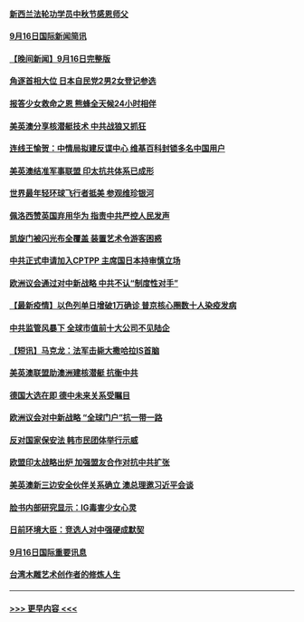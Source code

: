 #### [新西兰法轮功学员中秋节感恩师父](../pages/prog202/a103218691.md?t=09172001) 
#### [9月16日国际新闻简讯](../pages/prog202/a103218657.md?t=09172001) 
#### [【晚间新闻】9月16日完整版](../pages/prog202/a103218429.md?t=09172001) 
#### [角逐首相大位 日本自民党2男2女登记参选](../pages/prog202/a103218513.md?t=09172001) 
#### [报答少女救命之恩 熊蜂全天候24小时相伴](../pages/prog202/a103217768.md?t=09172001) 
#### [美英澳分享核潜艇技术 中共战狼又抓狂](../pages/prog202/a103218258.md?t=09172001) 
#### [连线王愉贺：中情局拟建反谍中心 维基百科封锁多名中国用户](../pages/prog202/a103217411.md?t=09172001) 
#### [美英澳结准军事联盟 印太抗共体系已成形](../pages/prog202/a103218286.md?t=09172001) 
#### [世界最年轻环球飞行者抵美 参观维珍银河](../pages/prog202/a103218235.md?t=09172001) 
#### [佩洛西赞英国弃用华为 指责中共严控人民发声](../pages/prog202/a103218060.md?t=09172001) 
#### [凯旋门被闪光布全覆盖 装置艺术令游客困惑](../pages/prog202/a103218179.md?t=09172001) 
#### [中共正式申请加入CPTPP 主席国日本持审慎立场](../pages/prog202/a103218149.md?t=09172001) 
#### [欧洲议会通过对中新战略 中共不认“制度性对手”](../pages/prog202/a103218116.md?t=09172001) 
#### [【最新疫情】以色列单日增破1万确诊 普京核心圈数十人染疫发病](../pages/prog202/a103218067.md?t=09172001) 
#### [中共监管风暴下 全球市值前十大公司不见陆企](../pages/prog202/a103217952.md?t=09172001) 
#### [【短讯】马克龙：法军击毙大撒哈拉IS首脑](../pages/prog202/a103218044.md?t=09172001) 
#### [美英澳联盟助澳洲建核潜艇 抗衡中共](../pages/prog202/a103217992.md?t=09172001) 
#### [德国大选在即 德中未来关系受瞩目](../pages/prog202/a103217969.md?t=09172001) 
#### [欧洲议会对中新战略 “全球门户”抗一带一路](../pages/prog202/a103217965.md?t=09172001) 
#### [反对国家保安法 韩市民团体举行示威](../pages/prog202/a103217960.md?t=09172001) 
#### [欧盟印太战略出炉 加强盟友合作对抗中共扩张](../pages/prog202/a103217899.md?t=09172001) 
#### [美英澳新三边安全伙伴关系确立 澳总理邀习近平会谈](../pages/prog202/a103217849.md?t=09172001) 
#### [脸书内部研究显示：IG毒害少女心灵](../pages/prog202/a103217302.md?t=09172001) 
#### [日前环境大臣：竞选人对中强硬成默契](../pages/prog202/a103217711.md?t=09172001) 
#### [9月16日国际重要讯息](../pages/prog202/a103217706.md?t=09172001) 
#### [台湾木雕艺术创作者的修炼人生](../pages/prog202/a103217696.md?t=09172001) 

----
#### [ >>> 更早内容 <<< ](../indexes/prog202-earlier.md)
